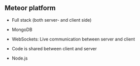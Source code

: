 ## Meteor platform
- Full stack (both server- and client side)

- MongoDB

- WebSockets: Live communication between server and client

- Code is shared between client and server

- Node.js
